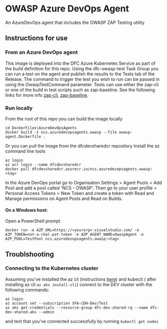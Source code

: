 # OWASP Azure DevOps Agent

An AzureDevOps agent that includes the OWASP ZAP Testing utility

## Instructions for use

### From an Azure DevOps agent

This image is deployed into the DFC Azure Kubernetes Service as part of the build definition for this repo.  Using the dfc-owasp-test Task Group you can run a test on the agent and publish the results to the Tests tab of the Release.  The command to trigger the test you wish to run can be passed in using the OwaspTestCommand parameter.  Tests can use either the zap-cli or one of the build in test scripts such as zap-baseline.  See the following links for more info [zap-cli](https://github.com/Grunny/zap-cli), [zap-baseline](https://github.com/zaproxy/zaproxy/wiki/ZAP-Baseline-Scan).

### Run locally

From the root of this repo you can build the image locally
```
cd DockerFiles\AzureDevOpsAgents
docker build -t ncs.azuredevopsagents.owasp --file owasp-agent.Dockerfile .
```

Or you can pull the image from the dfcdevsharedcr repository
Install the az command line tools
```
az login
az acr login --name dfcdevsharedcr
docker pull dfcdevsharedcr.azurecr.io/ncs.azuredevopsagents.owasp:<tag>
```

In the Azure DevOps portal go to Organisation Settings > Agent Pools > Add Pool and add a pool called 'NCS - OWASP'.  Then go to your user profile > Personal Access Tokens > New Token and create a token with Read and Manage permissions on Agent Pools and Read on Builds.

#### On a Windows host:

Open a PowerShell prompt
```
docker run -e AZP_URL=https://<yourorg>.visualstudio.com/ -e AZP_TOKEN=not-a-real-pat-token -e AZP_AGENT_NAME=OwaspAgent -e AZP_POOL=TestPool ncs.azuredevopsagents.owasp:<tag>
```

## Troublshooting

### Connecting to the Kubernetes cluster

Assuming you've installed the az cli (instructions [here](https://docs.microsoft.com/en-us/cli/azure/install-azure-cli?view=azure-cli-latest)) and kubectl ( after installing az cli `az aks install-cli`) connect to the DEV cluster with the following commands:

```
az login
az account set --subscription SFA-CDH-Dev/Test
az aks get-credentials --resource-group dfc-dev-shared-rg --name dfc-dev-shared-aks --admin
```

and test that you've connected successfully by running `kubectl get nodes`

